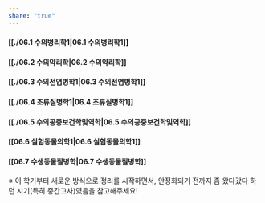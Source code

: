 ```yaml
---
share: "true"
---
```


#### [[./06.1 수의병리학1|06.1 수의병리학1]]
#### [[./06.2 수의약리학|06.2 수의약리학]]
#### [[./06.3 수의전염병학1|06.3 수의전염병학1]]
#### [[./06.4 조류질병학1|06.4 조류질병학1]]
#### [[./06.5 수의공중보건학및역학|06.5 수의공중보건학및역학]]
#### [[06.6 실험동물의학1|06.6 실험동물의학1]]
#### [[06.7 수생동물질병학|06.7 수생동물질병학]]


※ 이 학기부터 새로운 방식으로 정리를 시작하면서, 안정화되기 전까지 좀 왔다갔다 하던 시기(특히 중간고사)였음을 참고해주세요!
